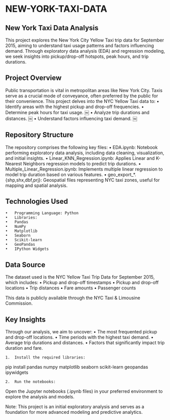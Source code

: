 # NEW-YORK-TAXI-DATA

## New York Taxi Data Analysis

This project explores the New York City Yellow Taxi trip data for September 2015, aiming to understand taxi usage patterns and factors influencing demand. Through exploratory data analysis (EDA) and regression modeling, we seek insights into pickup/drop-off hotspots, peak hours, and trip durations.

## Project Overview

Public transportation is vital in metropolitan areas like New York City. Taxis serve as a crucial mode of conveyance, often preferred by the public for their convenience. This project delves into the NYC Yellow Taxi data to:
	•	Identify areas with the highest pickup and drop-off frequencies.
	•	Determine peak hours for taxi usage. ￼
	•	Analyze trip durations and distances. ￼
	•	Understand factors influencing taxi demand. ￼

## Repository Structure

The repository comprises the following key files:
	•	EDA.ipynb: Notebook performing exploratory data analysis, including data cleaning, visualization, and initial insights.
	•	Linear_KNN_Regression.ipynb: Applies Linear and K-Nearest Neighbors regression models to predict trip durations.
	•	Multiple_Linear_Regression.ipynb: Implements multiple linear regression to model trip duration based on various features.
	•	geo_export_*.{shp,shx,dbf,prj}: Geospatial files representing NYC taxi zones, useful for mapping and spatial analysis.

## Technologies Used
	•	Programming Language: Python
	•	Libraries:
	•	Pandas
	•	NumPy
	•	Matplotlib
	•	Seaborn
	•	Scikit-learn
	•	GeoPandas
	•	IPython Widgets

## Data Source

The dataset used is the NYC Yellow Taxi Trip Data for September 2015, which includes:
	•	Pickup and drop-off timestamps
	•	Pickup and drop-off locations
	•	Trip distances
	•	Fare amounts
	•	Passenger counts

This data is publicly available through the NYC Taxi & Limousine Commission.

## Key Insights

Through our analysis, we aim to uncover:
	•	The most frequented pickup and drop-off locations.
	•	Time periods with the highest taxi demand.
	•	Average trip durations and distances.
	•	Factors that significantly impact trip duration and fare.



	1.	Install the required libraries:
pip install pandas numpy matplotlib seaborn scikit-learn geopandas ipywidgets

	2.	Run the notebooks:
Open the Jupyter notebooks (.ipynb files) in your preferred environment to explore the analysis and models.



Note: This project is an initial exploratory analysis and serves as a foundation for more advanced modeling and predictive analytics.
